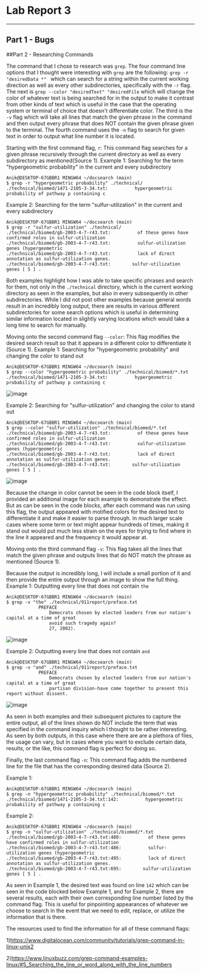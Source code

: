 # **Lab Report 3**

***
## Part 1 - Bugs

##Part 2 - Researching Commands

The command that I chose to research was `grep`. The four command line options that I thought were interesting with `grep` are the following: `grep -r "desiredData *" ` which can search for a string within the current working direction as well as every other subdirectories, specifically with the `-r` flag. The next is `grep --color "desiredText" "desiredFile` which will change the color of whatever text is being searched for in the output to make it contrast from other kinds of text which is useful in the case that the operating system or terminal of choice that doesn't differentiate color. The third is the `-v` flag which will take all lines that match the given phrase in the command and then output every phrase that does NOT contain the given phrase given to the terminal. The fourth command uses the `-n` flag to search for given text in order to output what line number it is located. 

Starting with the first command flag, `r`: This command flag searches for a given phrase recursively through the current directory as well as every subdirectory as mentioned(Source 1).
Example 1: Searching for the term "hypergeometric probability" in the current and every subdirectory
```
Anik@DESKTOP-67GBBR1 MINGW64 ~/docsearch (main)
$ grep -r "hypergeometric probability" ./technical/
./technical/biomed/1471-2105-3-34.txt:          hypergeometric probability of pathway p containing c
```

Example 2: Searching for the term "sulfur-utilization" in the current and every subdirectory
```
Anik@DESKTOP-67GBBR1 MINGW64 ~/docsearch (main)
$ grep -r "sulfur-utilization" ./technical/
./technical/biomed/gb-2003-4-7-r43.txt:          of these genes have confirmed roles in sulfur-utilization
./technical/biomed/gb-2003-4-7-r43.txt:          sulfur-utilization genes (hypergeometric 
./technical/biomed/gb-2003-4-7-r43.txt:          lack of direct annotation as sulfur-utilization genes.
./technical/biomed/gb-2003-4-7-r43.txt:        sulfur-utilization genes [ 5 ] .
```

Both examples highlight how I was able to take specific phrases and search for them, not only in the `./technical` directory, which is the current working directory as seen in the examples, but also in every subsequently in other subdirectories. While I did not post other examples because general words result in an incredibly long output, there are results in various different subdirectories for some search options which is useful in determining similar information located in slightly varying locations which would take a long time to search for manually. 

Moving onto the second command flag `--color`: This flag modifies the desired search result so that it appears in a different color to differentiate it (Source 1). 
Example 1: Searching for "hypergeometric probability" and changing the color to stand out
```
Anik@DESKTOP-67GBBR1 MINGW64 ~/docsearch (main)
$ grep --color "hypergeometric probability" ./technical/biomed/*.txt
./technical/biomed/1471-2105-3-34.txt:          hypergeometric probability of pathway p containing c
```

![image](https://github.com/AnikAlam/cse15l-lab-reports/assets/55520027/b6158aad-bbdc-434e-a517-110983091535)

Example 2: Searching for "sulfur-utilization" and changing the color to stand out
```
Anik@DESKTOP-67GBBR1 MINGW64 ~/docsearch (main)
$ grep --color "sulfur-utilization" ./technical/biomed/*.txt
./technical/biomed/gb-2003-4-7-r43.txt:          of these genes have confirmed roles in sulfur-utilization
./technical/biomed/gb-2003-4-7-r43.txt:          sulfur-utilization genes (hypergeometric
./technical/biomed/gb-2003-4-7-r43.txt:          lack of direct annotation as sulfur-utilization genes.
./technical/biomed/gb-2003-4-7-r43.txt:        sulfur-utilization genes [ 5 ] .
```

![image](https://github.com/AnikAlam/cse15l-lab-reports/assets/55520027/0f114c1a-cb65-4048-a38c-7666ccad8802)

Because the change in color cannot be seen in the code block itself, I provided an additional image for each example to demonstrate the effect. But as can be seen in the code blocks, after each command was run using this flag, the output appeared with motified colors for the desired text to differentiate it and make it easier to parse through. In much larger scale cases where some term or text might appear hundreds of times, making it stand out would put much less strain on the eyes for trying to find where in the line it appeared and the frequency it would appear at. 

Moving onto the third command flag `-v`: This flag takes all the lines that match the given phrase and outputs lines that do NOT match the phrase as mentioned (Source 1).

Because the output is incredibly long, I will include a small portion of it and then provide the entire output through an image to show the full thing.
Example 1: Outputting every line that does not contain `the`
```
Anik@DESKTOP-67GBBR1 MINGW64 ~/docsearch (main)
$ grep -v "the" ./technical/911report/preface.txt 
            PREFACE
                Democrats chosen by elected leaders from our nation's capital at a time of great
                avoid such tragedy again?
                27, 2002).
```

![image](https://github.com/AnikAlam/cse15l-lab-reports/assets/55520027/76acbae3-059b-419c-9ad8-b5580941b8c9)


Example 2: Outputting every line that does not contain `and`
```
Anik@DESKTOP-67GBBR1 MINGW64 ~/docsearch (main)
$ grep -v "and" ./technical/911report/preface.txt
            PREFACE
                Democrats chosen by elected leaders from our nation's capital at a time of great
                partisan division-have come together to present this report without dissent.
```

![image](https://github.com/AnikAlam/cse15l-lab-reports/assets/55520027/3cfed400-9f0b-4ba1-8077-800433729146)

As seen in both examples and their subsequent pictures to capture the entire output, all of the lines shown do NOT include the term that was specified in the command inquiry which I thought to be rather interesting. As seen by both outputs, in this case where there are are a plethora of files, the usage can vary, but in cases where you want to exclude certain data, results, or the like, this command flag is perfect for doing so. 

Finally, the last command flag `-n`: This command flag adds the numbered line for the file that has the corresponding desired data (Source 2).

Example 1:
```
Anik@DESKTOP-67GBBR1 MINGW64 ~/docsearch (main)
$ grep -n "hypergeometric probability" ./technical/biomed/*.txt
./technical/biomed/1471-2105-3-34.txt:142:          hypergeometric probability of pathway p containing c
```

Example 2:
```
Anik@DESKTOP-67GBBR1 MINGW64 ~/docsearch (main)
$ grep -n "sulfur-utilization" ./technical/biomed/*.txt
./technical/biomed/gb-2003-4-7-r43.txt:480:          of these genes have confirmed roles in sulfur-utilization
./technical/biomed/gb-2003-4-7-r43.txt:486:          sulfur-utilization genes (hypergeometric 
./technical/biomed/gb-2003-4-7-r43.txt:495:          lack of direct annotation as sulfur-utilization genes.
./technical/biomed/gb-2003-4-7-r43.txt:695:        sulfur-utilization genes [ 5 ] .
```

As seen in Example 1, the desired text was found on line `142` which can be seen in the code blocked below Example 1, and for Example 2, there are several results, each with their own corresponding line number listed by the command flag. This is useful for pinpointing appearances of whatever we choose to search in the event that we need to edit, replace, or utilize the information that is there. 

The resources used to find the information for all of these command flags:

1)https://www.digitalocean.com/community/tutorials/grep-command-in-linux-unix2

2)https://www.linuxbuzz.com/grep-command-examples-linux/#5_Searching_the_line_or_word_along_with_the_line_numbers
